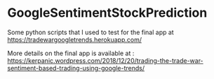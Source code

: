 # GoogleSentimentStockPrediction
Some python scripts that I used to test for the final app at https://tradewargoogletrends.herokuapp.com/

More details on the final app is available at : https://kerpanic.wordpress.com/2018/12/20/trading-the-trade-war-sentiment-based-trading-using-google-trends/

